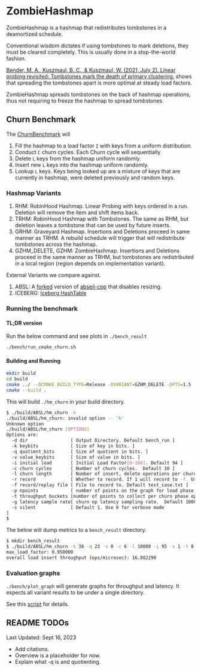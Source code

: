 # ZombieHashmap

ZombieHashmap is a hashmap that redistributes tombstones in a deamortized schedule. 

Conventional wisdom dictates if using tombstones to mark deletions, they must be cleared completely. This is usually done in a stop-the-world fashion.

[Bender, M. A., Kuszmaul, B. C., &amp; Kuszmaul, W. (2021, July 2). Linear probing revisited: Tombstones mark the death of primary clustering.](https://arxiv.org/abs/2107.01250) 
shows that spreading the tombstones apart is more optimal at steady load factors. 

ZombieHashmap spreads tombstones on the back of hashmap operations, thus not requiring to freeze the hashmap to spread tombstones.

## Churn Benchmark

The [ChurnBenchmark](bench/hm_churn.cc) will 

1. Fill the hashmap to a load factor `I` with keys from a uniform distribution.
2. Conduct `C` churn cycles. Each Churn cycle will sequentially
  1. Delete `L` keys from the hashmap uniform randomly.
  2. Insert new `L` keys into the hashmap uniform randomly.
  3. Lookup `L` keys. Keys being looked up are a mixture of keys that are currently in hashmap, were deleted previously and random keys.

### Hashmap Variants

1. RHM: RobinHood Hashmap. Linear Probing with keys ordered in a run. Deletion will remove the item and shift items back.
2. TRHM: RobinHood Hashmap with Tombstones. The same as RHM, but deletion leaves a tombstone that can be used by future inserts.
3. GRHM: Graveyard Hashmap. Insertions and Deletions proceed in same manner as TRHM. A rebuild schedule will trigger that will redistribute tombstones across the hashmap.
4. GZHM\_DELETE, GZHM: ZombieHashmap. Insertions and Deletions proceed in the same manner as TRHM, but tombstones are redistributed in a local region (region depends on implementation variant).

External Variants we compare against.

1. ABSL: A [forked](https://github.com/saltsystemslab/abseil-cpp) version of [abseil-cpp](https://abseil.io/) that disables resizing.
2. ICEBERG: [Iceberg HashTable](https://github.com/splatlab/iceberghashtable)

### Running the benchmark

#### TL;DR version

Run the below command and see plots in `./bench_result`

```bash
./bench/run_cmake_churn.sh
```

#### Building and Running


```bash
mkdir build
cd build
cmake ../ --DCMAKE_BUILD_TYPE=Release -DVARIANT=GZHM_DELETE -DPTS=1.5
cmake --build .
```

This will build `./hm_churn` in your build directory.

```bash
$ ./build/ABSL/hm_churn -h
./build/ABSL/hm_churn: invalid option -- 'h'
Unknown option
./build/ABSL/hm_churn [OPTIONS]
Options are:
  -d dir                [ Output Directory. Default bench_run ]
  -k keybits            [ Size of key in bits. ]
  -q quotient_bits      [ Size of quotient in bits. ]
  -v value_keybits      [ Size of value in bits. ]
  -i initial load       [ Initial Load Factor[0-100]. Default 94 ]
  -c churn cycles       [ Number of churn cycles.  Default 10 ]
  -l churn length       [ Number of insert, delete operations per churn cycle ]
  -r record             [ Whether to record. If 1 will record to -f. Use test_runner to replay or check test case.]
  -f record/replay file [ File to record to. Default test_case.txt ]
  -p npoints            [ number of points on the graph for load phase.  Default 20]
  -t throughput buckets [number of points to collect per churn phase op.  Default 4]
  -g latency sample rate[ churn op latency sampling rate.  Default 1000]
  -s silent             [ Default 1. Use 0 for verbose mode
]
$
```

The below will dump metrics to a `bench_result` directory.

```bash
$ mkdir bench_result
$ ./build/ABSL/hm_churn -k 38 -q 22 -v 0 -c 6 -l 10000 -i 95 -s 1 -t 8 -d bench_result/                                               
max_load_factor: 0.950000
overall load insert throughput (ops/microsec): 16.882290
```

### Evaluation graphs

`./bench/plot_graph` will generate graphs for throughput and latency. It expects all variant results to be under a single directory.

See this [script](./bench/run_cmake_run.sh) for details.

## README TODOs

Last Updated: Sept 16, 2023

* Add citations.
* Overview is a placeholder for now.
* Explain what -q is and quotienting.
